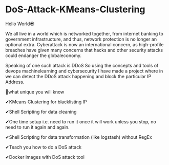 # DoS-Attack-KMeans-Clustering

Hello World😎



We all live in a world which is networked together, from internet banking to government infrastructure, and thus, network protection is no longer an optional extra. Cyberattack is now an international concern, as high-profile breaches have given many concerns that hacks and other security attacks could endanger the globaleconomy.

Speaking of one such attack is DDoS So using the concepts and tools of devops machinelearning and cybersecurity I have made a project where in we can detect the DDoS attack happening and block the particular IP Address.



🎫what unique you will know

✔KMeans Clustering for blacklisting IP

✔Shell Scripting for data cleaning

✔One time setup i.e. need to run it once it will work unless you stop, no need to run it again and again.

✔Shell Scripting for data transformation (like logstash)  without RegEx

✔Teach you how to do a DoS attack

✔Docker images with DoS attack tool





